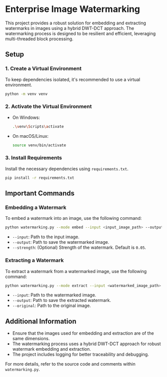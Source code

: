 # Enterprise Image Watermarking

This project provides a robust solution for embedding and extracting watermarks in images using a hybrid DWT-DCT approach. The watermarking process is designed to be resilient and efficient, leveraging multi-threaded block processing.

## Setup

### 1. Create a Virtual Environment

To keep dependencies isolated, it's recommended to use a virtual environment.

```sh
python -m venv venv
```

### 2. Activate the Virtual Environment

- On Windows:
    ```sh
    .\venv\Scripts\activate
    ```

- On macOS/Linux:
    ```sh
    source venv/bin/activate
    ```

### 3. Install Requirements

Install the necessary dependencies using `requirements.txt`.

```sh
pip install -r requirements.txt
```

## Important Commands

### Embedding a Watermark

To embed a watermark into an image, use the following command:

```sh
python watermarking.py --mode embed --input <input_image_path> --output <output_image_path> --strength <watermark_strength>
```

- `--input`: Path to the input image.
- `--output`: Path to save the watermarked image.
- `--strength`: (Optional) Strength of the watermark. Default is `0.05`.

### Extracting a Watermark

To extract a watermark from a watermarked image, use the following command:

```sh
python watermarking.py --mode extract --input <watermarked_image_path> --output <output_path> --original <original_image_path>
```

- `--input`: Path to the watermarked image.
- `--output`: Path to save the extracted watermark.
- `--original`: Path to the original image.

## Additional Information

- Ensure that the images used for embedding and extraction are of the same dimensions.
- The watermarking process uses a hybrid DWT-DCT approach for robust watermark embedding and extraction.
- The project includes logging for better traceability and debugging.

For more details, refer to the source code and comments within `watermarking.py`.
